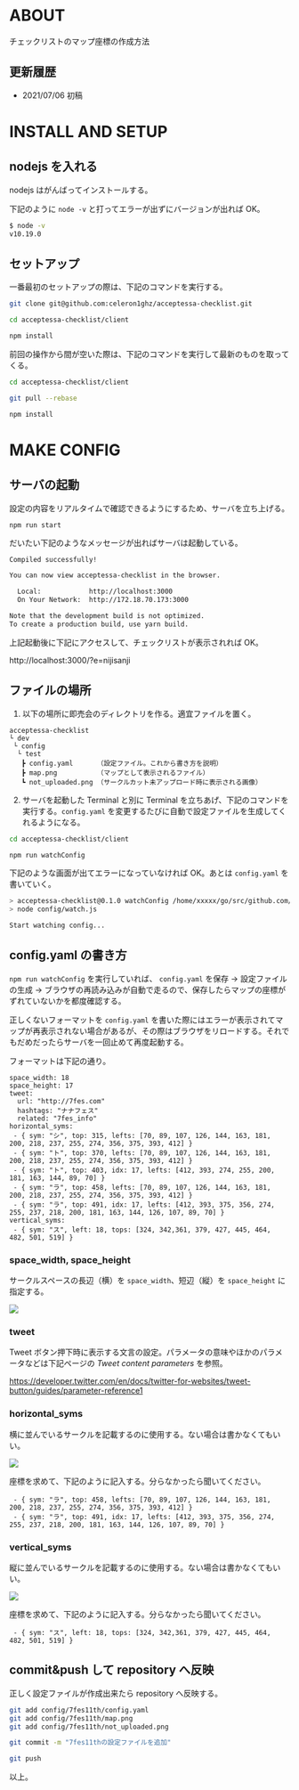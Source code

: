# ABOUT
チェックリストのマップ座標の作成方法

## 更新履歴
 * 2021/07/06 初稿

# INSTALL AND SETUP
## nodejs を入れる

nodejs はがんばってインストールする。

下記のように `node -v` と打ってエラーが出ずにバージョンが出れば OK。

```bash
$ node -v
v10.19.0
```

## セットアップ

一番最初のセットアップの際は、下記のコマンドを実行する。

```bash
git clone git@github.com:celeron1ghz/acceptessa-checklist.git

cd acceptessa-checklist/client

npm install
```

前回の操作から間が空いた際は、下記のコマンドを実行して最新のものを取ってくる。

```bash
cd acceptessa-checklist/client

git pull --rebase

npm install
```

# MAKE CONFIG
## サーバの起動
設定の内容をリアルタイムで確認できるようにするため、サーバを立ち上げる。

```
npm run start
```

だいたい下記のようなメッセージが出ればサーバは起動している。

```bash
Compiled successfully!

You can now view acceptessa-checklist in the browser.

  Local:            http://localhost:3000
  On Your Network:  http://172.18.70.173:3000

Note that the development build is not optimized.
To create a production build, use yarn build.
```

上記起動後に下記にアクセスして、チェックリストが表示されれば OK。

http://localhost:3000/?e=nijisanji

## ファイルの場所

1. 以下の場所に即売会のディレクトリを作る。適宜ファイルを置く。

```
acceptessa-checklist
└ dev
 └ config
  └ test
   ┣ config.yaml      （設定ファイル。これから書き方を説明）
   ┣ map.png          （マップとして表示されるファイル）
   ┗ not_uploaded.png （サークルカット未アップロード時に表示される画像）
```

2. サーバを起動した Terminal と別に Terminal を立ちあげ、下記のコマンドを実行する。`config.yaml` を変更するたびに自動で設定ファイルを生成してくれるようになる。

```bash
cd acceptessa-checklist/client

npm run watchConfig
```

下記のような画面が出てエラーになっていなければ OK。あとは `config.yaml` を書いていく。

```bash
> acceptessa-checklist@0.1.0 watchConfig /home/xxxxx/go/src/github.com/celeron1ghz/acceptessa-checklist/client
> node config/watch.js

Start watching config...
```

## config.yaml の書き方

`npm run watchConfig` を実行していれば、 `config.yaml` を保存 → 設定ファイルの生成 → ブラウザの再読み込みが自動で走るので、保存したらマップの座標がずれていないかを都度確認する。

正しくないフォーマットを `config.yaml` を書いた際にはエラーが表示されてマップが再表示されない場合があるが、その際はブラウザをリロードする。それでもだめだったらサーバを一回止めて再度起動する。

フォーマットは下記の通り。

```
space_width: 18
space_height: 17
tweet:
  url: "http://7fes.com"
  hashtags: "ナナフェス"
  related: "7fes_info"
horizontal_syms:
 - { sym: "シ", top: 315, lefts: [70, 89, 107, 126, 144, 163, 181, 200, 218, 237, 255, 274, 356, 375, 393, 412] }
 - { sym: "ト", top: 370, lefts: [70, 89, 107, 126, 144, 163, 181, 200, 218, 237, 255, 274, 356, 375, 393, 412] }
 - { sym: "ト", top: 403, idx: 17, lefts: [412, 393, 274, 255, 200, 181, 163, 144, 89, 70] }
 - { sym: "ラ", top: 458, lefts: [70, 89, 107, 126, 144, 163, 181, 200, 218, 237, 255, 274, 356, 375, 393, 412] }
 - { sym: "ラ", top: 491, idx: 17, lefts: [412, 393, 375, 356, 274, 255, 237, 218, 200, 181, 163, 144, 126, 107, 89, 70] }
vertical_syms:
 - { sym: "ス", left: 18, tops: [324, 342,361, 379, 427, 445, 464, 482, 501, 519] }
```

### space_width, space_height

サークルスペースの長辺（横）を `space_width`、短辺（縦）を `space_height` に指定する。

<img src=".document/circlecut_vh.png">

### tweet

Tweet ボタン押下時に表示する文言の設定。パラメータの意味やほかのパラメータなどは下記ページの _Tweet content parameters_ を参照。

https://developer.twitter.com/en/docs/twitter-for-websites/tweet-button/guides/parameter-reference1

### horizontal_syms

横に並んでいるサークルを記載するのに使用する。ない場合は書かなくてもいい。

<img src=".document/horizontal.png">

座標を求めて、下記のように記入する。分らなかったら聞いてください。

```
 - { sym: "ラ", top: 458, lefts: [70, 89, 107, 126, 144, 163, 181, 200, 218, 237, 255, 274, 356, 375, 393, 412] }
 - { sym: "ラ", top: 491, idx: 17, lefts: [412, 393, 375, 356, 274, 255, 237, 218, 200, 181, 163, 144, 126, 107, 89, 70] }
```

### vertical_syms

縦に並んでいるサークルを記載するのに使用する。ない場合は書かなくてもいい。

<img src=".document/vertical.png">

座標を求めて、下記のように記入する。分らなかったら聞いてください。

```
 - { sym: "ス", left: 18, tops: [324, 342,361, 379, 427, 445, 464, 482, 501, 519] }
```

## commit&push して repository へ反映

正しく設定ファイルが作成出来たら repository へ反映する。

```bash
git add config/7fes11th/config.yaml
git add config/7fes11th/map.png
git add config/7fes11th/not_uploaded.png

git commit -m "7fes11thの設定ファイルを追加"

git push
```

以上。
